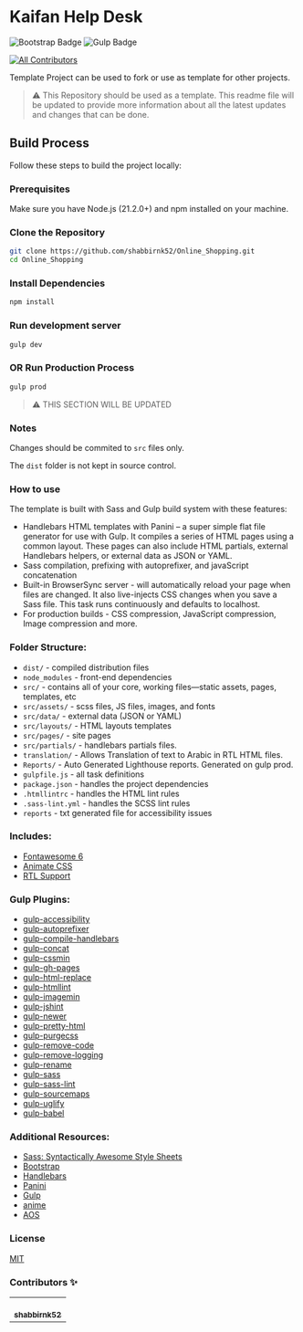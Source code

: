 # Kaifan Help Desk

![Bootstrap Badge](https://img.shields.io/badge/Bootstrap-712cf9)
![Gulp Badge](https://img.shields.io/badge/Gulp-cf4647)

<!-- ALL-CONTRIBUTORS-BADGE:START - Do not remove or modify this section -->

[![All Contributors](https://img.shields.io/badge/all_contributors-1-orange.svg)](#contributors-)

<!-- ALL-CONTRIBUTORS-BADGE:END -->

Template Project can be used to fork or use as template for other projects.

> :warning: This Repository should be used as a template.
> This readme file will be updated to provide more information about all the latest updates and changes that can be done.

## Build Process

Follow these steps to build the project locally:

### Prerequisites

Make sure you have Node.js (21.2.0+) and npm installed on your machine.

### Clone the Repository

```bash
git clone https://github.com/shabbirnk52/Online_Shopping.git
cd Online_Shopping
```

### Install Dependencies

```bash
npm install
```

### Run development server

```bash
gulp dev
```

### OR Run Production Process

```bash
gulp prod
```

> :warning: THIS SECTION WILL BE UPDATED

### Notes

Changes should be commited to `src` files only.

The `dist` folder is not kept in source control.

### How to use

The template is built with Sass and Gulp build system with these features:

- Handlebars HTML templates with Panini – a super simple flat file generator for use with Gulp. It compiles a series of HTML pages using a common layout. These pages can also include HTML partials, external Handlebars helpers, or external data as JSON or YAML.
- Sass compilation, prefixing with autoprefixer, and javaScript concatenation
- Built-in BrowserSync server - will automatically reload your page when files are changed. It also live-injects CSS changes when you save a Sass file. This task runs continuously and defaults to localhost.
- For production builds - CSS compression, JavaScript compression, Image compression and more.

### Folder Structure:

- `dist/` - compiled distribution files
- `node_modules` - front-end dependencies
- `src/` - contains all of your core, working files—static assets, pages, templates, etc
- `src/assets/` - scss files, JS files, images, and fonts
- `src/data/` - external data (JSON or YAML)
- `src/layouts/` - HTML layouts templates
- `src/pages/` - site pages
- `src/partials/` - handlebars partials files.
- `translation/` - Allows Translation of text to Arabic in RTL HTML files.
- `Reports/` - Auto Generated Lighthouse reports. Generated on gulp prod.
- `gulpfile.js` - all task definitions
- `package.json` - handles the project dependencies
- `.htmllintrc` - handles the HTML lint rules
- `.sass-lint.yml` - handles the SCSS lint rules
- `reports` - txt generated file for accessibility issues

### Includes:

- [Fontawesome 6](https://fontawesome.com/)
- [Animate CSS](https://animate.style/)
- [RTL Support](https://github.com/tysonmatanich/directional-scss)

### Gulp Plugins:

- [gulp-accessibility](https://www.npmjs.com/package/gulp-accessibility)
- [gulp-autoprefixer](https://www.npmjs.com/package/gulp-autoprefixer)
- [gulp-compile-handlebars](https://www.npmjs.com/package/gulp-compile-handlebars)
- [gulp-concat](https://www.npmjs.com/package/gulp-concat)
- [gulp-cssmin](https://www.npmjs.com/package/gulp-cssmin)
- [gulp-gh-pages](https://www.npmjs.com/package/gulp-gh-pages)
- [gulp-html-replace](https://www.npmjs.com/package/gulp-html-replace)
- [gulp-htmllint](https://www.npmjs.com/package/gulp-htmllint)
- [gulp-imagemin](https://www.npmjs.com/package/gulp-imagemin)
- [gulp-jshint](https://www.npmjs.com/package/gulp-jshint)
- [gulp-newer](https://www.npmjs.com/package/gulp-newer)
- [gulp-pretty-html](https://www.npmjs.com/package/gulp-pretty-html)
- [gulp-purgecss](https://www.npmjs.com/package/gulp-purgecss)
- [gulp-remove-code](https://www.npmjs.com/package/gulp-remove-code)
- [gulp-remove-logging](https://www.npmjs.com/package/gulp-remove-logging)
- [gulp-rename](https://www.npmjs.com/package/gulp-rename)
- [gulp-sass](https://www.npmjs.com/package/gulp-sass)
- [gulp-sass-lint](https://www.npmjs.com/package/gulp-sass-lint)
- [gulp-sourcemaps](https://www.npmjs.com/package/gulp-sourcemaps)
- [gulp-uglify](https://www.npmjs.com/package/gulp-uglify)
- [gulp-babel](https://www.npmjs.com/package/gulp-babel)

### Additional Resources:

- [Sass: Syntactically Awesome Style Sheets](http://sass-lang.com/)
- [Bootstrap](https://getbootstrap.com/)
- [Handlebars](http://handlebarsjs.com/)
- [Panini](https://github.com/zurb/panini)
- [Gulp](https://gulpjs.org/getting-started)
- [anime](https://github.com/juliangarnier/anime)
- [AOS](https://github.com/michalsnik/aos/tree/v2)

### License

[MIT](LICENSE)

### Contributors ✨

<!-- ALL-CONTRIBUTORS-LIST:START - Do not remove or modify this section -->
<!-- prettier-ignore-start -->
<!-- markdownlint-disable -->
<table>
  <tr>  
    <td align="center"><a href="https://github.com/shabbirnk52"><br /><sub><b>shabbirnk52</b></sub></a></td>
  </tr>
</table>

<!-- markdownlint-enable -->
<!-- prettier-ignore-end -->

<!-- ALL-CONTRIBUTORS-LIST:END -->
